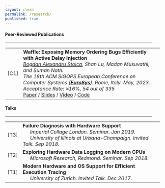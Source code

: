 ```yaml
---
layout: clean
permalink: /research/
published: true
---
```


<!-- Papers -->

<h4 class="news-style" style="margin-top: 20px">Peer-Reviewed Publications</h4>
<hr class="news-style" style="width: 95%; ">

<table id="papersTable" style="border-collapse: collapse;">
  <tr>
    <td class="table-left-column">[C1]</td>
    <td class="table-right-column">
	  <b>Waffle: Exposing Memory Ordering Bugs Efficiently with Active Delay Injection</b><br>
	  <i><u style="text-decoration-thickness: 2px;">Bogdan Alexandru Stoica</u>, Shan Lu, Madan Musuvathi, and Suman Nath.</i><br>
	  <i>The 18th ACM SIGOPS European Conference on Computer Systems (<a class="useful-links" href="https://2023.eurosys.org/" target="_blank"><b>EuroSys</b></a>). Rome, Italy. May, 2023.</i><br>
	  <i>Acceptance Rate: ≈16%, 54 out of 335</i><br>
	  <a class="useful-links" href="" target="_blank">Paper</a> / <a class="useful-links" href="" target="_blank">Slides</a> / <a class="useful-links" href="" target="_blank">Video</a> / <a class="useful-links" href="" target="_blank">Code</a>
	</td>
  </tr>
</table>


<!-- Talks -->

<h4 class="news-style" style="margin-top: 20px">Talks</h4>
<hr class="news-style" style="width: 95%; ">

<table id="talksTable" style="border-collapse: collapse;">
  <tr>
    <td class="table-left-column">[T3]</td>
    <td class="table-right-column">
	  <b>Failure Diagnosis with Hardware Support</b><br>
	  <i>&emsp;&ensp;Imperial Collage London. Seminar. Jan 2019.</i><br>
	  <i>&emsp;&ensp;University of Illinois at Urbana-Champaign. Invited Talk. Sep 2018.</i><br>
	</td>
  </tr>
  <tr>
    <td class="table-left-column">[T2]</td>
    <td class="table-right-column">
	  <b>Exploring Hardware Data Logging on Modern CPUs</b><br>
	  <i>&emsp;&ensp;Microsoft Research, Redmond. Seminar. Sep 2018.</i><br>
	</td>
  </tr>
  <tr>
    <td class="table-left-column">[T1]</td>
    <td class="table-right-column">
	  <b>Modern Hardware and OS Support for Efficient Execution Tracing</b><br>
	  <i>&emsp;&ensp;University of Zurich. Invited Talk. Dec 2017.</i><br>
	</td>
  </tr>
</table>
